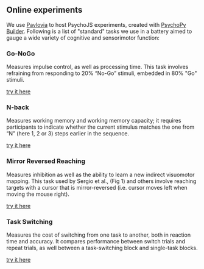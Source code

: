 ## Online experiments

We use [Pavlovia](https://pavlovia.org) to host PsychoJS experiments, created with [PsychoPy Builder](https://www.psychopy.org/). Following is a list of "standard" tasks we use in a battery aimed to gauge a wide variety of cognitive and sensorimotor function:

### Go-NoGo
Measures impulse control, as well as processing time. This task involves refraining from responding to 20% “No-Go” stimuli, embedded in 80% "Go" stimuli.

[try it here](https://run.pavlovia.org/smcl/go-nogo/html?participant=demo&group=demo)

### N-back
Measures working memory and working memory capacity; it requires participants to indicate whether the current stimulus matches the one from “N” (here 1, 2 or 3) steps earlier in the sequence.

[try it here](https://run.pavlovia.org/smcl/n-back/html?participant=demo&group=demo)

### Mirror Reversed Reaching
Measures inhibition as well as the ability to learn a new indirect visuomotor mapping. This task used by Sergio et al., (Fig 1) and others involve reaching targets with a cursor that is mirror-reversed (i.e. cursor moves left when moving the mouse right).

[try it here](https://run.pavlovia.org/smcl/mirrorreversal/html?participant=demo&group=demo)

### Task Switching
Measures the cost of switching from one task to another, both in reaction time and accuracy. It compares performance between switch trials and repeat trials, as well between a task-switching block and single-task blocks.

[try it here](https://run.pavlovia.org/smcl/taskswitching/html?participant=demo&group=demo)

